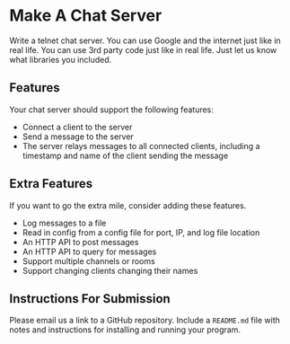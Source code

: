 # Make A Chat Server

Write a telnet chat server.
You can use Google and the internet just like in real life.
You can use 3rd party code just like in real life. Just let us know what libraries you included.

## Features
Your chat server should support the following features:
* Connect a client to the server
* Send a message to the server
* The server relays messages to all connected clients, including a timestamp and name of the client sending the message


## Extra Features
If you want to go the extra mile, consider adding these features.

* Log messages to a file
* Read in config from a config file for port, IP, and log file location
* An HTTP API to post messages
* An HTTP API to query for messages
* Support multiple channels or rooms
* Support changing clients changing their names

## Instructions For Submission

Please email us a link to a GitHub repository. Include a `README.md` file with notes and instructions for installing and running your program.
